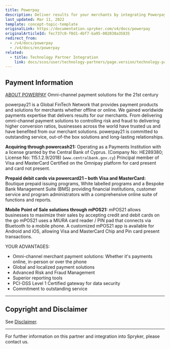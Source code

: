 ```yaml
---
title: Powerpay
description: Deliver results for your merchants by integrating Powerpay into the Spryker Commerce OS.
last_updated: Mar 11, 2022
template: concept-topic-template
originalLink: https://documentation.spryker.com/v4/docs/powerpay
originalArticleId: fec737c0-f0d1-4bf7-ba95-002038a35835
redirect_from:
  - /v4/docs/powerpay
  - /v4/docs/en/powerpay
related:
  - title: Technology Partner Integration
    link: docs/scos/user/technology-partners/page.version/technology-partners.html
---
```


## Payment Information
[ABOUT POWERPAY](https://powerpay.org/index.php)
Omni-channel payment solutions for the 21st century

powerpay21 is a Global FinTech Network that provides payment products and solutions for merchants whether offline or online.
We gained worldwide payments expertise that delivers results for our merchants. From delivering omni-channel payment solutions to controlling risk and fraud to delivering higher conversion ratios, businesses across the world have trusted us and have benefited from our merchant solutions. powerpay21 is committed to outstanding service, out-of-the box solutions and long-lasting relationships.

**Acquiring through powercash21:**
Operating as a Payments Institution with a license granted by the Central Bank of Cyprus. (Company No: HE289380; License No: 115.1.2.9/2018) (`www.centralbank.gov.cy`) Principal member of Visa and MasterCard Certified on the Omnipay platform for card present and card not present.

**Prepaid debit cards via powercard21 – both Visa and MasterCard:**
Boutique prepaid issuing programs, White labelled programs and a Bespoke Bank Management Suite (BMS) providing financial institutions, customer service and program administrators with a comprehensive online suite of functions and reports.

**Mobile Point of Sale solutions through mPOS21:**
mPOS21 allows businesses to maximize their sales by accepting credit and debit cards on the go mPOS21 uses a MIURA card reader / PIN pad that connects via Bluetooth to a mobile phone. A customized mPOS21 app is available for Android and iOS, allowing Visa and MasterCard Chip and Pin card present transactions.

YOUR ADVANTAGES:

* Omni-channel merchant payment solutions: Whether it's payments online, in-person or over the phone
* Global and localized payment solutions
* Advanced Risk and Fraud Management
* Superior reporting tools
* PCI-DSS Level 1 Certified gateway for data security
* Commitment to outstanding service

---

## Copyright and Disclaimer

See [Disclaimer](https://github.com/spryker/spryker-documentation).

---
For further information on this partner and integration into Spryker, please contact us.

<div class="hubspot-form js-hubspot-form" data-portal-id="2770802" data-form-id="163e11fb-e833-4638-86ae-a2ca4b929a41" id="hubspot-1"></div>
